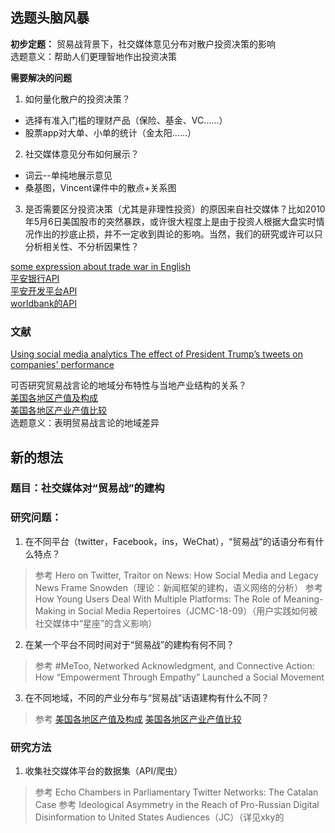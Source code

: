 ## 选题头脑风暴
**初步定题：**
贸易战背景下，社交媒体意见分布对散户投资决策的影响   
选题意义：帮助人们更理智地作出投资决策

**需要解决的问题**
1. 如何量化散户的投资决策？  
- 选择有准入门槛的理财产品（保险、基金、VC……）  
- 股票app对大单、小单的统计（金太阳……）  
2. 社交媒体意见分布如何展示？  
- 词云--单纯地展示意见  
- 桑基图，Vincent课件中的散点+关系图  
3. 是否需要区分投资决策（尤其是非理性投资）的原因来自社交媒体？比如2010年5月6日美国股市的突然暴跌，或许很大程度上是由于投资人根据大盘实时情况作出的抄底止损，并不一定收到舆论的影响。当然，我们的研究或许可以只分析相关性、不分析因果性？

[some expression about trade war in English](https://zhuanlan.zhihu.com/p/65986655)  
[平安银行API](https://open.orangebank.com.cn:567/devportal/pages/open/docCenter/api.html)  
[平安开发平台API](http://api.pingan.com/dev/index.do?k8b3lrp6CLk4Fkp)  
[worldbank的API](https://datahelpdesk.worldbank.org/knowledgebase/topics/125589)  

### 文献
[Using social media analytics The effect of President Trump’s tweets on companies' performance](https://github.com/tudousponge/COMM7340-Golf/blob/master/Using%20social%20media%20analytics%20The%20effect%20of%20President%20Trump’s%20tweets%20on%20companies'%20performance.pdf)

可否研究贸易战言论的地域分布特性与当地产业结构的关系？  
[美国各地区产值及构成](https://zhuanlan.zhihu.com/p/68636142)  
[美国各地区产业产值比较](https://zhuanlan.zhihu.com/p/68518917)  
选题意义：表明贸易战言论的地域差异

## 新的想法
### 题目：社交媒体对“贸易战”的建构
### 研究问题：
1. 在不同平台（twitter，Facebook，ins，WeChat），“贸易战”的话语分布有什么特点？

> 参考 Hero on Twitter, Traitor on News: How Social Media and Legacy News Frame Snowden（理论：新闻框架的建构，语义网络的分析）
> 参考 How Young Users Deal With Multiple Platforms: The Role of Meaning-Making in Social Media Repertoires（JCMC-18-09）（用户实践如何被社交媒体中“星座”的含义影响）

2. 在某一个平台不同时间对于“贸易战”的建构有何不同？

> 参考 #MeToo, Networked Acknowledgment, and Connective Action: How “Empowerment Through Empathy” Launched a Social Movement

3. 在不同地域，不同的产业分布与“贸易战”话语建构有什么不同？

> 参考 [美国各地区产值及构成](https://zhuanlan.zhihu.com/p/68636142)  [美国各地区产业产值比较](https://zhuanlan.zhihu.com/p/68518917)

### 研究方法
1. 收集社交媒体平台的数据集（API/爬虫）
> 参考 Echo Chambers in Parliamentary Twitter Networks: The Catalan Case
> 参考 Ideological Asymmetry in the Reach of Pro-Russian Digital Disinformation to United States Audiences（JC）（详见xky的







